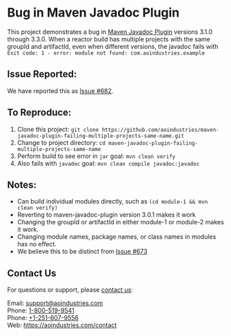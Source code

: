 # Bug in Maven Javadoc Plugin
This project demonstrates a bug in [Maven Javadoc Plugin](https://maven.apache.org/plugins/maven-javadoc-plugin/)
versions 3.1.0 through 3.3.0.  When a reactor build has multiple projects with the same groupId and artifactId, even
when different versions, the javadoc fails with `Exit code: 1 - error: module not found: com.aoindustries.example`

## Issue Reported:
We have reported this as [Issue #682](https://issues.apache.org/jira/projects/MJAVADOC/issues/MJAVADOC-682).

## To Reproduce:
1. Clone this project: `git clone https://github.com/aoindustries/maven-javadoc-plugin-failing-multiple-projects-same-name.git`
2. Change to project directory: `cd maven-javadoc-plugin-failing-multiple-projects-same-name`
3. Perform build to see error in `jar` goal: `mvn clean verify`
4. Also fails with `javadoc` goal: `mvn clean compile javadoc:javadoc`

## Notes:
* Can build individual modules directly, such as `(cd module-1 && mvn clean verify)`
* Reverting to maven-javadoc-plugin version 3.0.1 makes it work
* Changing the groupId or artifactId in either module-1 or module-2 makes it work.
* Changing module names, package names, or class names in modules has no effect.
* We believe this to be distinct from [Issue #673](https://issues.apache.org/jira/projects/MJAVADOC/issues/MJAVADOC-673)

## Contact Us
For questions or support, please [contact us](https://aoindustries.com/contact):

Email: [support@aoindustries.com](mailto:support@aoindustries.com)  
Phone: [1-800-519-9541](tel:1-800-519-9541)  
Phone: [+1-251-607-9556](tel:+1-251-607-9556)  
Web: https://aoindustries.com/contact
